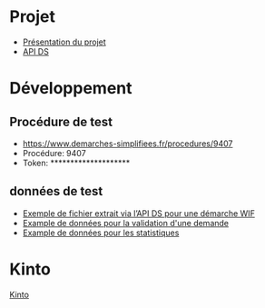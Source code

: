 # Projet

- [Présentation du projet](https://htmlpreview.github.io/?https://github.com/SocialGouv/ds-aggregator/blob/master/project-presentation.html)
- [API DS](https://doc.demarches-simplifiees.fr/pour-aller-plus-loin/api)

# Développement

## Procédure de test
 
 - https://www.demarches-simplifiees.fr/procedures/9407
 - Procédure: 9407
 - Token: ********************

## données de test

- [Exemple de fichier extrait via l’API DS pour une démarche WIF](./example/example.json)
- [Example de données pour la validation d'une demande](./example/validity.json)
- [Example de données pour les statistiques](./example/stat.json)

# Kinto

[Kinto](./kinto/kinto.md)





